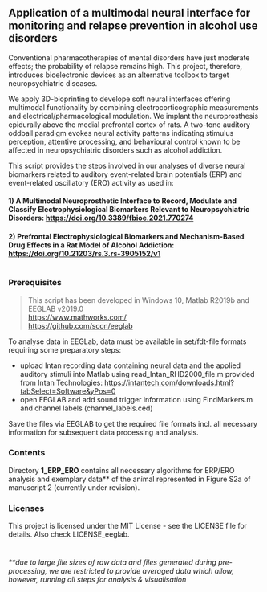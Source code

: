 ## Application of a multimodal neural interface for monitoring and  relapse prevention in alcohol use disorders
Conventional pharmacotherapies of mental disorders have just moderate effects; the probability of relapse remains high. This project, therefore, introduces bioelectronic devices as an alternative toolbox to target neuropsychiatric diseases.

We apply 3D-bioprinting to develope soft neural interfaces offering multimodal functionality by combining electrocorticographic measurements and electrical/pharmacological modulation. We implant the neuroprosthesis epidurally above the medial prefrontal cortex of rats. A two-tone auditory oddball paradigm evokes neural activity patterns indicating stimulus perception, attentive processing, and behavioural control known to be affected in neuropsychiatric disorders such as alcohol addiction. 

This script provides the steps involved in our analyses of diverse neural biomarkers related to auditory event-related brain potentials (ERP) and event-related oscillatory (ERO) activity as used in:

#### 1) A Multimodal Neuroprosthetic Interface to Record, Modulate and Classify Electrophysiological Biomarkers Relevant to Neuropsychiatric Disorders: https://doi.org/10.3389/fbioe.2021.770274
#### 2) Prefrontal Electrophysiological Biomarkers and Mechanism-Based Drug Effects in a Rat Model of Alcohol Addiction: https://doi.org/10.21203/rs.3.rs-3905152/v1  
#
### Prerequisites
> This script has been developed in Windows 10, Matlab R2019b and EEGLAB v2019.0<br />
> https://www.mathworks.com/<br />
>https://github.com/sccn/eeglab<br />


To analyse data in EEGLab, data must be available in set/fdt-file formats 
requiring some preparatory steps: 
- upload Intan recording data containing neural data and the applied auditory stimuli into Matlab using read_Intan_RHD2000_file.m provided from Intan Technologies: https://intantech.com/downloads.html?tabSelect=Software&yPos=0
- open EEGLAB and add sound trigger information using FindMarkers.m and channel labels (channel_labels.ced)

Save the files via EEGLAB to get the required file formats incl. all necessary information for subsequent data processing and analysis.

### Contents

Directory **1_ERP_ERO** contains all necessary algorithms for ERP/ERO analysis and exemplary data** of the animal represented in Figure S2a of manuscript 2 (currently under revision).


### Licenses

This project is licensed under the MIT License - see the LICENSE file for details. Also check LICENSE_eeglab.

#

_**due to large file sizes of raw data and files generated during pre-processing, we are restricted to provide averaged data which allow, however, running all steps for analysis & visualisation_
